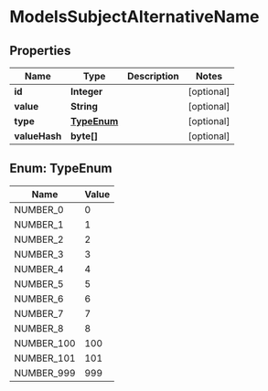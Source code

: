 

# ModelsSubjectAlternativeName


## Properties

| Name | Type | Description | Notes |
|------------ | ------------- | ------------- | -------------|
|**id** | **Integer** |  |  [optional] |
|**value** | **String** |  |  [optional] |
|**type** | [**TypeEnum**](#TypeEnum) |  |  [optional] |
|**valueHash** | **byte[]** |  |  [optional] |



## Enum: TypeEnum

| Name | Value |
|---- | -----|
| NUMBER_0 | 0 |
| NUMBER_1 | 1 |
| NUMBER_2 | 2 |
| NUMBER_3 | 3 |
| NUMBER_4 | 4 |
| NUMBER_5 | 5 |
| NUMBER_6 | 6 |
| NUMBER_7 | 7 |
| NUMBER_8 | 8 |
| NUMBER_100 | 100 |
| NUMBER_101 | 101 |
| NUMBER_999 | 999 |



